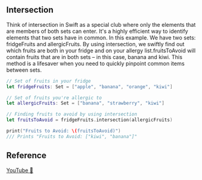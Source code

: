 ## Intersection

Think of intersection in Swift as a special club where only the elements that are members of both sets can enter. It's a highly efficient way to identify elements that two sets have in common. In this example. We have two sets: fridgeFruits and allergicFruits. By using intersection, we swiftly find out which fruits are both in your fridge and on your allergy list.fruitsToAvoid will contain fruits that are in both sets – in this case, banana and kiwi. This method is a lifesaver when you need to quickly pinpoint common items between sets.

```swift
// Set of fruits in your fridge
let fridgeFruits: Set = ["apple", "banana", "orange", "kiwi"]

// Set of fruits you're allergic to
let allergicFruits: Set = ["banana", "strawberry", "kiwi"]

// Finding fruits to avoid by using intersection
let fruitsToAvoid = fridgeFruits.intersection(allergicFruits)

print("Fruits to Avoid: \(fruitsToAvoid)")
/// Prints "Fruits to Avoid: ["kiwi", "banana"]"
```

## Reference

[YouTube 👀](https://youtube.com/shorts/8EpjqcYlJwY?feature=share)